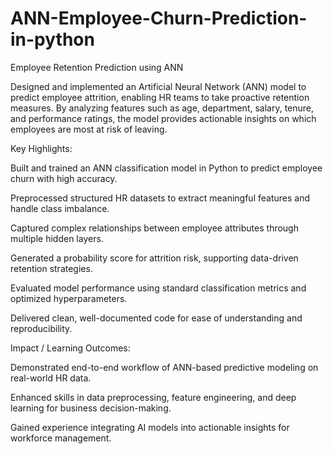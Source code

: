 # ANN-Employee-Churn-Prediction-in-python
Employee Retention Prediction using ANN

Designed and implemented an Artificial Neural Network (ANN) model to predict employee attrition, enabling HR teams to take proactive retention measures. By analyzing features such as age, department, salary, tenure, and performance ratings, the model provides actionable insights on which employees are most at risk of leaving.

Key Highlights:

Built and trained an ANN classification model in Python to predict employee churn with high accuracy.

Preprocessed structured HR datasets to extract meaningful features and handle class imbalance.

Captured complex relationships between employee attributes through multiple hidden layers.

Generated a probability score for attrition risk, supporting data-driven retention strategies.

Evaluated model performance using standard classification metrics and optimized hyperparameters.

Delivered clean, well-documented code for ease of understanding and reproducibility.

Impact / Learning Outcomes:

Demonstrated end-to-end workflow of ANN-based predictive modeling on real-world HR data.

Enhanced skills in data preprocessing, feature engineering, and deep learning for business decision-making.

Gained experience integrating AI models into actionable insights for workforce management.
